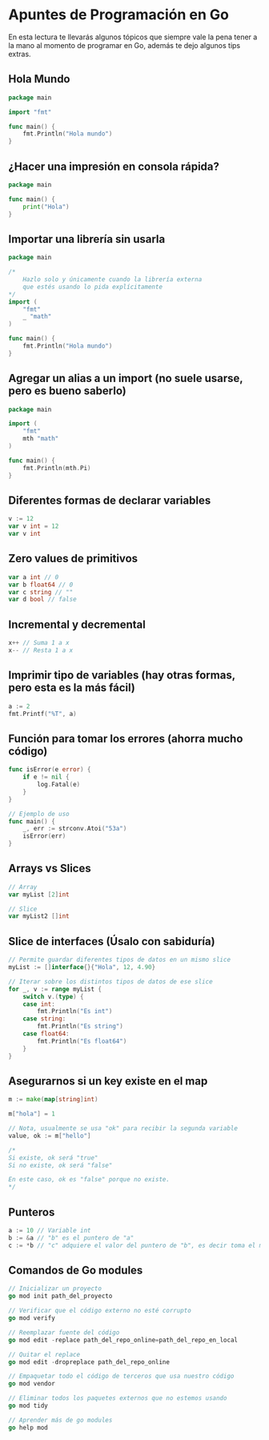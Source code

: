 # Apuntes de Programación en Go

En esta lectura te llevarás algunos tópicos que siempre vale la pena tener a la mano al momento de programar en Go, además te dejo algunos tips extras.

## Hola Mundo

```go
package main

import "fmt"

func main() {
    fmt.Println("Hola mundo")
}
```

## ¿Hacer una impresión en consola rápida?

```go
package main

func main() {
    print("Hola")
}
```

## Importar una librería sin usarla

```go
package main

/*
    Hazlo solo y únicamente cuando la librería externa
    que estés usando lo pida explícitamente
*/
import (
    "fmt"
    _ "math"
)

func main() {
    fmt.Println("Hola mundo")
}
```

## Agregar un alias a un import (no suele usarse, pero es bueno saberlo)

```go
package main

import (
    "fmt"
    mth "math"
)

func main() {
    fmt.Println(mth.Pi)
}
```

## Diferentes formas de declarar variables

```go
v := 12
var v int = 12
var v int
```

## Zero values de primitivos

```go
var a int // 0
var b float64 // 0
var c string // ""
var d bool // false
```

## Incremental y decremental

```go
x++ // Suma 1 a x
x-- // Resta 1 a x
```

## Imprimir tipo de variables (hay otras formas, pero esta es la más fácil)

```go
a := 2
fmt.Printf("%T", a)
```

## Función para tomar los errores (ahorra mucho código)

```go
func isError(e error) {
    if e != nil {
        log.Fatal(e)
    }
}

// Ejemplo de uso
func main() {
    _, err := strconv.Atoi("53a")
    isError(err)
}
```

## Arrays vs Slices

```go
// Array
var myList [2]int

// Slice
var myList2 []int
```

## Slice de interfaces (Úsalo con sabiduría)

```go
// Permite guardar diferentes tipos de datos en un mismo slice
myList := []interface{}{"Hola", 12, 4.90}

// Iterar sobre los distintos tipos de datos de ese slice
for _, v := range myList {
    switch v.(type) {
    case int:
        fmt.Println("Es int")
    case string:
        fmt.Println("Es string")
    case float64:
        fmt.Println("Es float64")
    }
}
```

## Asegurarnos si un key existe en el map

```go
m := make(map[string]int)

m["hola"] = 1

// Nota, usualmente se usa "ok" para recibir la segunda variable
value, ok := m["hello"]

/*
Si existe, ok será "true"
Si no existe, ok será "false"

En este caso, ok es "false" porque no existe.
*/
```

## Punteros

```go
a := 10 // Variable int
b := &a // "b" es el puntero de "a"
c := *b // "c" adquiere el valor del puntero de "b", es decir toma el mismo valor de "a"
```

## Comandos de Go modules

```go
// Inicializar un proyecto
go mod init path_del_proyecto

// Verificar que el código externo no esté corrupto
go mod verify

// Reemplazar fuente del código
go mod edit -replace path_del_repo_online=path_del_repo_en_local

// Quitar el replace
go mod edit -dropreplace path_del_repo_online

// Empaquetar todo el código de terceros que usa nuestro código
go mod vendor

// Eliminar todos los paquetes externos que no estemos usando
go mod tidy

// Aprender más de go modules
go help mod
```
